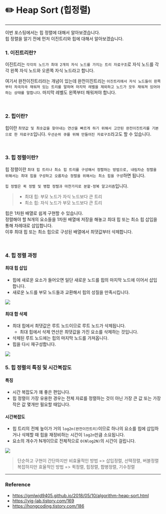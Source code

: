 # ✏️ Heap Sort (힙정렬)

---

이번 포스팅에서는 힙 정렬에 대해서 알아보겠습니다.<br>
힙 정렬을 알기 전에 먼저 이진트리와 힙에 대해서 알아보겠습니다.

### 1. 이진트리란?

이진트리는 `각각의 노드가 최대 2개의 자식 노드를 가지는 트리 자료구조`로 자식 노드를 각각 왼쪽 자식 노드와 오른쪽 자식 노드라고 합니다.

여기서 완전이진트리라는 개념이 있는데 완전이진트리는 `이진트리에서 자식 노드들이 왼쪽부터 차곡차곡 채워져 있는 트리를 말하며 마지막 레벨을 제외하고 노드가 모두 채워져 있어야 하는 상태를 말합니다`. 마지막 레벨도 왼쪽부터 채워져야 합니다.

<br>

### 2. 힙이란?

힙이란 `최댓값 및 최솟값을 찾아내는 연산을 빠르게 하기 위해서 고안된 완전이진트리를 기본으로 한 자료구조`입니다. `우선순위 큐를 위해 만들어진 자료구조`라고도 할 수 있습니다.

<br>

### 3. 힙 정렬이란?

힙 정렬이란 `최대 힙 트리나 최소 힙 트리를 구성해서 정렬하는 방법으로, 내림차순 정렬을 위해서는 최대 힙을 구성하고 오름차순 정렬을 위해서는 최소 힙을 구성`하면 됩니다.

`힙 정렬은 퀵 정렬 및 병합 정렬과 마찬가지로 분할-정복 알고리즘`입니다.

> - 최대 힙: 부모 노드가 자식 노드보다 큰 트리
> - 최소 힙: 자식 노드가 부모 노드보다 큰 트리

힙은 1차원 배열로 쉽게 구현할 수 있습니다.<br>
정렬해야 할 N개의 요소들을 1차원 배열에 저장을 해놓고 최대 힙 또는 최소 힙 삽입을 통해 차례대로 삽입합니다.<br>
이후 최대 힙 또는 최소 힙으로 구성된 배열에서 최댓값부터 삭제합니다.

<br>

### 4. 힙 정렬 과정

#### 최대 힙 삽입

- 힙에 새로운 요소가 들어오면 일단 새로운 노드를 힙의 마지막 노드에 이어서 삽입합니다.
- 새로운 노드를 부모 노드들과 교환해서 힙의 성질을 만족시킵니다.

<img src="https://gmlwjd9405.github.io/images/data-structure-heap/maxheap-insertion.png" style="background-color: white"/>

#### 최대 합 삭제

- 최대 힙에서 최댓값은 루트 노드이므로 루트 노드가 삭제됩니다.
  - 최대 힙에서 삭제 연산은 최댓값을 가진 요소를 삭제하는 것입니다.
- 삭제된 루트 노드에는 힙의 마지막 노드를 가져옵니다.
- 힙을 다시 재구성합니다.

<img src="https://gmlwjd9405.github.io/images/data-structure-heap/maxheap-delete.png" style="background-color: white" />

<br>

### 5. 힙 정렬의 특징 및 시간복잡도

#### 특징

- 시간 복잡도가 꽤 좋은 편입니다.
- 힙 정렬이 가장 유용한 경우는 전체 자료를 정렬하는 것이 아닌 가장 큰 값 또는 가장 작은 값 몇개만 필요할 때입니다.

#### 시간복잡도

- 힙 트리의 전체 높이가 거의 `log2n(완전이진트리)`이므로 하나의 요소를 힙에 삽입하거나 삭제할 때 힙을 재정비하는 시간이 `log2n`만큼 소요됩니다.
- 요소의 개수가 N개이므로 전체적으로 `O(Nlog2N)`의 시간이 걸립니다.

<img src="https://gmlwjd9405.github.io/images/algorithm-heap-sort/sort-time-complexity.png" style="background-color: white" />

> 단순하고 구현이 간단하지만 비효율적인 방법 => 삽입정렬, 선택정렬, 버블정렬 <br>
> 복잡하지만 효율적인 방법 => 퀵정렬, 힙정렬, 합병정렬, 기수정렬

---

### Reference

- https://gmlwjd9405.github.io/2018/05/10/algorithm-heap-sort.html
- https://yjg-lab.tistory.com/169
- https://hongcoding.tistory.com/186
